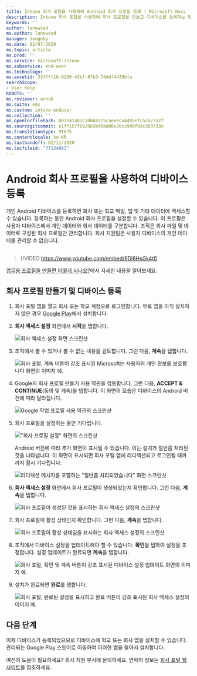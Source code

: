 ```yaml
---
title: Intune 회사 포털을 사용하여 Android 회사 프로필 등록 | Microsoft Docs
description: Intune 회사 포털을 사용하여 회사 프로필을 만들고 디바이스를 등록하는 방법
keywords: ''
author: lenewsad
ms.author: lanewsad
manager: dougeby
ms.date: 02/07/2020
ms.topic: article
ms.prod: ''
ms.service: microsoft-intune
ms.subservice: end-user
ms.technology: ''
ms.assetid: 33ffff16-0280-43bf-87b3-74ddf4439bfa
searchScope:
- User help
ROBOTS: ''
ms.reviewer: arnab
ms.suite: ems
ms.custom: intune-enduser
ms.collection: ''
ms.openlocfilehash: 003141402c1d068775caee6ca4405efc5ca7552f
ms.sourcegitcommit: e1ff157f692983b49bdd6e20cc9d0f93c3b3733c
ms.translationtype: MTE75
ms.contentlocale: ko-KR
ms.lasthandoff: 02/11/2020
ms.locfileid: "77124863"
---
```

# <a name="enroll-device-with-android-work-profile"></a>Android 회사 프로필을 사용하여 디바이스 등록

개인 Android 디바이스를 등록하면 회사 또는 학교 메일, 앱 및 기타 데이터에 액세스할 수 있습니다. 등록하는 동안 Android 회사 프로필을 설정할 수 있습니다. 이 프로필은 사용자 디바이스에서 개인 데이터와 회사 데이터를 구분합니다. 조직은 회사 파일 및 데이터로 구성된 회사 프로필만 관리합니다. 회사 지원팀은 사용자 디바이스의 개인 데이터를 관리할 수 없습니다.  
</br>
> [!VIDEO https://www.youtube.com/embed/9Dl8HsGk4tI]

[업무용 프로필을 만들면 어떻게 되나요?](what-happens-when-you-create-a-work-profile-android.md)에서 자세한 내용을 알아보세요.

## <a name="create-work-profile-and-enroll-device"></a>회사 프로필 만들기 및 디바이스 등록

1. 회사 포털 앱을 열고 회사 또는 학교 계정으로 로그인합니다. 무료 앱을 아직 설치하지 않은 경우 [Google Play](https://play.google.com/store/apps/details?id=com.microsoft.windowsintune.companyportal)에서 설치합니다.  

2. **회사 액세스 설정** 화면에서 **시작**을 탭합니다.  

    ![회사 액세스 설정 화면 스크린샷](./media/access-setup-work-profile-1911.png)  

3. 조직에서 볼 수 있거나 볼 수 없는 내용을 검토합니다. 그런 다음, **계속**을 탭합니다. 

    ![회사 포털, 계속 버튼이 강조 표시된 Microsoft는 사용자의 개인 정보를 보호합니다 화면의 이미지 예.](./media/android-privacy-screen-1911.png)  

4. Google의 회사 프로필 만들기 사용 약관을 검토합니다. 그런 다음, **ACCEPT & CONTINUE**(동의 및 계속)을 탭합니다. 이 화면의 모습은 디바이스의 Android 버전에 따라 달라집니다. 

    ![Google 작업 프로필 사용 약관의 스크린샷](./media/android-wp-05-1908.png)  

5. 회사 프로필을 설정하는 동안 기다립니다.  

    !["회사 프로필 설정" 화면의 스크린샷](./media/android-wp-05a-1908.png)  

   Android 버전에 따라 추가 화면이 표시될 수 있습니다. 이는 설치가 절반쯤 처리된 것을 나타냅니다. 이 화면이 표시되면 회사 포털 앱에 리디렉션되고 로그인될 때까까지 잠시 기다립니다.  

    ![리디렉션 메시지를 포함하는 "절반쯤 처리되었습니다" 화면 스크린샷](./media/android-wp-05b-1908.png)  

6. **회사 액세스 설정** 화면에서 회사 프로필이 생성되었는지 확인합니다. 그런 다음, **계속**을 탭합니다.  

    ![회사 프로필이 생성된 것을 표시하는 회사 액세스 설정의 스크린샷](./media/work-profile-complete-1911.png)  

7. 회사 프로필이 활성 상태인지 확인합니다. 그런 다음, **계속**을 탭합니다. 

    ![회사 프로필이 활성 상태임을 표시하는 회사 액세스 설정의 스크린샷](./media/work-profile-active-1911.png)  

8. 조직에서 디바이스 설정을 업데이트해야 할 수 있습니다. **확인**을 탭하여 설정을 조정합니다. 설정 업데이트가 완료되면 **계속**을 탭합니다.    

    ![회사 포털, 확인 및 계속 버튼이 강조 표시된 디바이스 설정 업데이트 화면의 이미지 예.](./media/resolve-settings-1911.png) 


9. 설치가 완료되면 **완료**를 탭합니다.  

    ![회사 포털, 완료된 설정을 표시하고 완료 버튼이 강조 표시된 회사 액세스 설정의 이미지 예.](./media/work-profile-done-1911.png)  


## <a name="next-steps"></a>다음 단계  

이제 디바이스가 등록되었으므로 디바이스에 학교 또는 회사 앱을 설치할 수 있습니다. 관리되는 Google Play 스토어로 이동하여 이러한 앱을 찾아서 설치합니다. 

여전히 도움이 필요하세요? 회사 지원 부서에 문의하세요. 연락처 정보는 [회사 포털 웹 사이트](https://go.microsoft.com/fwlink/?linkid=2010980)를 참조하세요.
